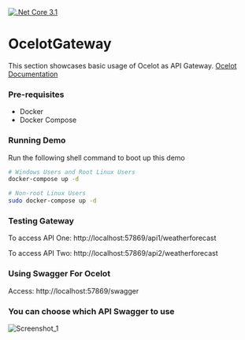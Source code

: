 [![.Net Core 3.1](https://img.shields.io/badge/.NET%20Core-3.1-green)](https://dotnet.microsoft.com/download/dotnet-core/3.1)

# OcelotGateway
This section showcases basic usage of Ocelot as API Gateway. [Ocelot Documentation](https://ocelot.readthedocs.io/en/latest/)

### Pre-requisites

- Docker
- Docker Compose

### Running Demo

Run the following shell command to boot up this demo

```sh
# Windows Users and Root Linux Users
docker-compose up -d

# Non-root Linux Users
sudo docker-compose up -d
```

### Testing Gateway

To access API One: http://localhost:57869/api1/weatherforecast

To access API Two: http://localhost:57869/api2/weatherforecast

### Using Swagger For Ocelot

Access: http://localhost:57869/swagger

### You can choose which API Swagger to use 
![Screenshot_1](https://user-images.githubusercontent.com/41999569/91312038-26c26a80-e78a-11ea-87de-9ec10c07a109.jpg)
